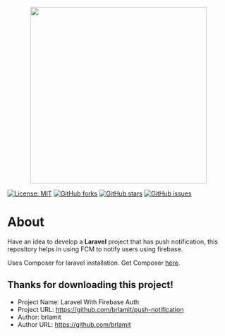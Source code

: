 <p align="center"><a href="https://laravel.com" target="_blank"><img src="https://raw.githubusercontent.com/laravel/art/master/logo-lockup/5%20SVG/2%20CMYK/1%20Full%20Color/laravel-logolockup-cmyk-red.svg" width="400"></a></p>

[![License: MIT](https://img.shields.io/github/license/suhasrkms/push-notification)](https://opensource.org/licenses/MIT)
[![GitHub forks](https://img.shields.io/github/forks/suhasrkms/push-notification)](https://github.com/suhasrkms/push-notification/network)
[![GitHub stars](https://img.shields.io/github/stars/suhasrkms/push-notification)](https://github.com/suhasrkms/push-notification/stargazers)
[![GitHub issues](https://img.shields.io/github/issues/suhasrkms/push-notification)](https://github.com/suhasrkms/push-notification/issues)
<!-- [![Github All Releases](https://img.shields.io/github/downloads/suhasrkms/laravel-with-firebase/total.svg)]() -->

# About

Have an idea to develop a **Laravel** project that has push notification, this repository helps in using FCM to notify users using firebase.



Uses Composer for laravel installation. Get Composer [here](https://getcomposer.org/download/).

## Thanks for downloading this project!

- Project Name: Laravel With Firebase Auth
- Project URL: https://github.com/brlamit/push-notification
- Author: brlamit
- Author URL: https://github.com/brlamit 
